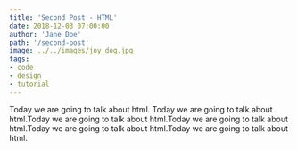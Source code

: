 ```yaml
---
title: 'Second Post - HTML'
date: 2018-12-03 07:00:00
author: 'Jane Doe'
path: '/second-post'
image: ../../images/joy_dog.jpg
tags:
- code
- design
- tutorial
---
```


Today we are going to talk about html. Today we are going to talk about html.Today we are going to talk about html.Today we are going to talk about html.Today we are going to talk about html.Today we are going to talk about html.